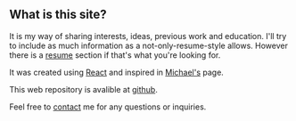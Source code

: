 ## What is this site?

It is my way of sharing interests, ideas, previous work and education. I'll try to include as much information as a not-only-resume-style allows. However there is a [resume](./resume) section if that's what you're looking for.

It was created using [React](https://es.reactjs.org/) and inspired in [Michael's](https://mldangelo.com/) page.

This web repository is avalible at [github](https://github.com/yagopajarino/resume).

Feel free to [contact](./contact) me for any questions or inquiries.
